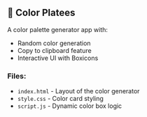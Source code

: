 ## 📁 Color Platees

A color palette generator app with:
- Random color generation
- Copy to clipboard feature
- Interactive UI with Boxicons

### Files:
- `index.html` - Layout of the color generator
- `style.css` - Color card styling
- `script.js` - Dynamic color box logic
